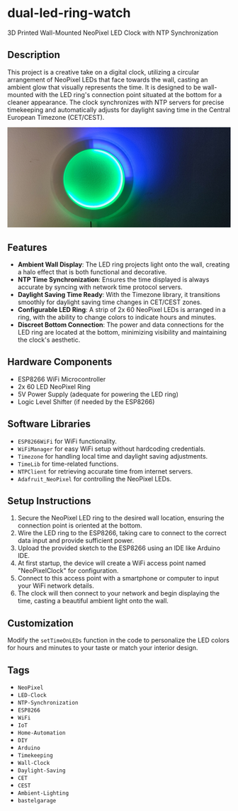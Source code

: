 # dual-led-ring-watch
3D Printed Wall-Mounted NeoPixel LED Clock with NTP Synchronization

## Description
This project is a creative take on a digital clock, utilizing a circular arrangement of NeoPixel LEDs that face towards the wall, casting an ambient glow that visually represents the time. It is designed to be wall-mounted with the LED ring's connection point situated at the bottom for a cleaner appearance. The clock synchronizes with NTP servers for precise timekeeping and automatically adjusts for daylight saving time in the Central European Timezone (CET/CEST).

![NeoPixel LED Clock](/picture.jpg)

## Features
- **Ambient Wall Display**: The LED ring projects light onto the wall, creating a halo effect that is both functional and decorative.
- **NTP Time Synchronization**: Ensures the time displayed is always accurate by syncing with network time protocol servers.
- **Daylight Saving Time Ready**: With the Timezone library, it transitions smoothly for daylight saving time changes in CET/CEST zones.
- **Configurable LED Ring**: A strip of 2x 60 NeoPixel LEDs is arranged in a ring, with the ability to change colors to indicate hours and minutes.
- **Discreet Bottom Connection**: The power and data connections for the LED ring are located at the bottom, minimizing visibility and maintaining the clock's aesthetic.

## Hardware Components
- ESP8266 WiFi Microcontroller
- 2x 60 LED NeoPixel Ring
- 5V Power Supply (adequate for powering the LED ring)
- Logic Level Shifter (if needed by the ESP8266)

## Software Libraries
- `ESP8266WiFi` for WiFi functionality.
- `WiFiManager` for easy WiFi setup without hardcoding credentials.
- `Timezone` for handling local time and daylight saving adjustments.
- `TimeLib` for time-related functions.
- `NTPClient` for retrieving accurate time from internet servers.
- `Adafruit_NeoPixel` for controlling the NeoPixel LEDs.

## Setup Instructions
1. Secure the NeoPixel LED ring to the desired wall location, ensuring the connection point is oriented at the bottom.
2. Wire the LED ring to the ESP8266, taking care to connect to the correct data input and provide sufficient power.
3. Upload the provided sketch to the ESP8266 using an IDE like Arduino IDE.
4. At first startup, the device will create a WiFi access point named "NeoPixelClock" for configuration.
5. Connect to this access point with a smartphone or computer to input your WiFi network details.
6. The clock will then connect to your network and begin displaying the time, casting a beautiful ambient light onto the wall.

## Customization
Modify the `setTimeOnLEDs` function in the code to personalize the LED colors for hours and minutes to your taste or match your interior design.

## Tags

- `NeoPixel`
- `LED-Clock`
- `NTP-Synchronization`
- `ESP8266`
- `WiFi`
- `IoT`
- `Home-Automation`
- `DIY`
- `Arduino`
- `Timekeeping`
- `Wall-Clock`
- `Daylight-Saving`
- `CET`
- `CEST`
- `Ambient-Lighting`
- `bastelgarage`
